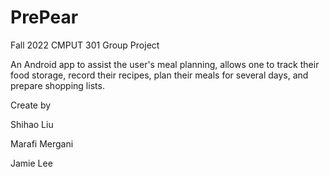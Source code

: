 # PrePear

Fall 2022 CMPUT 301 Group Project

An Android app to assist the user's meal planning, allows one to track their food storage, record their recipes, plan their meals for several days, and prepare shopping lists.

Create by 

Shihao Liu

Marafi Mergani

Jamie Lee
